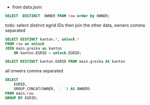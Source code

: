 - from data.json: 

```sql
SELECT  DISTINCT  OWNER FROM raw order by OWNER;
```

todo: select distinct egrid IDs then join the other data, owners comma separated



```sql
SELECT DISTINCT kanton.*, unlock.*
FROM raw as unlock
JOIN main.greika as kanton
    ON kanton.EGRID = unlock.EGRID;
```
```sql
SELECT DISTINCT kanton.EGRID FROM main.greika AS kanton
```

all onwers comma separated

```sql
SELECT 
    EGRID,
    GROUP_CONCAT(OWNER, ', ') AS OWNERS
FROM main.raw
GROUP BY EGRID;
```
